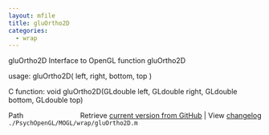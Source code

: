 ```yaml
---
layout: mfile
title: gluOrtho2D
categories:
  - wrap
---
```


gluOrtho2D  Interface to OpenGL function gluOrtho2D

usage:  gluOrtho2D\( left, right, bottom, top \)

C function:  void gluOrtho2D\(GLdouble left, GLdouble right, GLdouble bottom, GLdouble top\)


<div class="code_header" style="text-align:right;">
  <span style="float:left;">Path&nbsp;&nbsp;</span> <span class="counter">Retrieve <a href=
  "https://raw.github.com/Psychtoolbox-3/Psychtoolbox-3/beta/./PsychOpenGL/MOGL/wrap/gluOrtho2D.m">current version from GitHub</a> | View <a href=
  "https://github.com/Psychtoolbox-3/Psychtoolbox-3/commits/beta/./PsychOpenGL/MOGL/wrap/gluOrtho2D.m">changelog</a></span>
</div>
<div class="code">
  <code>./PsychOpenGL/MOGL/wrap/gluOrtho2D.m</code>
</div>
